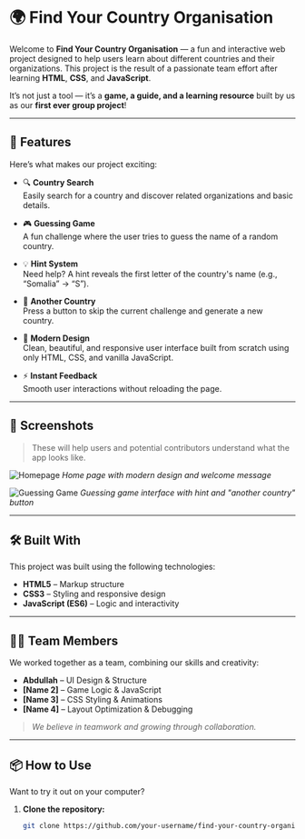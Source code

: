 # 🌍 Find Your Country Organisation

Welcome to **Find Your Country Organisation** — a fun and interactive web project designed to help users learn about different countries and their organizations. This project is the result of a passionate team effort after learning **HTML**, **CSS**, and **JavaScript**.

It’s not just a tool — it’s a **game, a guide, and a learning resource** built by us as our **first ever group project**!

---

## 🚀 Features

Here’s what makes our project exciting:

- 🔍 **Country Search**  
  Easily search for a country and discover related organizations and basic details.

- 🎮 **Guessing Game**  
  A fun challenge where the user tries to guess the name of a random country.

- 💡 **Hint System**  
  Need help? A hint reveals the first letter of the country's name (e.g., “Somalia” → “S”).

- 🔄 **Another Country**  
  Press a button to skip the current challenge and generate a new country.

- 🎨 **Modern Design**  
  Clean, beautiful, and responsive user interface built from scratch using only HTML, CSS, and vanilla JavaScript.

- ⚡ **Instant Feedback**  
  Smooth user interactions without reloading the page.

---

## 📸 Screenshots

> These will help users and potential contributors understand what the app looks like.

![Homepage](screenshots/home.png)
*Home page with modern design and welcome message*

![Guessing Game](screenshots/guess-game.png)
*Guessing game interface with hint and "another country" button*

---

## 🛠️ Built With

This project was built using the following technologies:

- **HTML5** – Markup structure
- **CSS3** – Styling and responsive design
- **JavaScript (ES6)** – Logic and interactivity

---

## 👨‍💻 Team Members

We worked together as a team, combining our skills and creativity:

- **Abdullah** – UI Design & Structure
- **[Name 2]** – Game Logic & JavaScript
- **[Name 3]** – CSS Styling & Animations
- **[Name 4]** – Layout Optimization & Debugging

> _We believe in teamwork and growing through collaboration._

---

## 📦 How to Use

Want to try it out on your computer?

1. **Clone the repository:**
   ```bash
   git clone https://github.com/your-username/find-your-country-organisation.git
